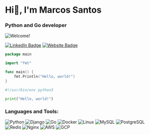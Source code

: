 # Hi👋, I'm Marcos Santos
### Python and Go developer

![Welcome!](https://media.giphy.com/media/2IudUHdI075HL02Pkk/giphy.gif)

[![LinkedIn Badge](https://img.shields.io/badge/LinkedIn-blue?style=for-the-badge&logo=linkedin&logoColor=white)](https://www.linkedin.com/in/marcos-santos-d)
[![Website Badge](https://img.shields.io/badge/Website-100000?style=for-the-badge&logo=web&logoColor=white)](https://marcossantos.dev)

```go
package main

import "fmt"

func main() {
    fmt.Println("Hello, world!")
}
```

```python
#!/usr/bin/env python3

print("Hello, world!")
```

### Languages and Tools:

![Python](https://img.shields.io/badge/-Python-000?&logo=Python)
![Django](https://img.shields.io/badge/-Django-000?&logo=Django)
![Go](https://img.shields.io/badge/-Go-000?&logo=Go)
![Docker](https://img.shields.io/badge/-Docker-000?&logo=Docker)
![Linux](https://img.shields.io/badge/-Linux-000?&logo=Linux)
![MySQL](https://img.shields.io/badge/-MySQL-000?&logo=MySQL)
![PostgreSQL](https://img.shields.io/badge/-PostgreSQL-000?&logo=PostgreSQL)
![Redis](https://img.shields.io/badge/-Redis-000?&logo=Redis)
![Nginx](https://img.shields.io/badge/-Nginx-000?&logo=Nginx)
![AWS](https://img.shields.io/badge/-AWS-000?&logo=Amazon-AWS)
![GCP](https://img.shields.io/badge/-GCP-000?&logo=Google-Cloud)
